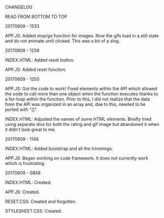 CHANGELOG

READ FROM BOTTOM TO TOP

20170609 - 1533

APP.JS: Added stop/go function for images. Now the gifs load in a still state and do not animate until clicked. This was a bit of a slog.

20170609 - 1259

INDEX.HTML: Added reset button.

APP.JS: Added reset function.

20170609 - 1250

APP.JS: Got the code to work! Fixed elements within the API which allowed the code to call more than one object when the function executes thanks to a for-loop within the function. Prior to this, I did not realize that the data from the API was organized in an array and, due to this, needed to be ported with "[]".

INDEX.HTML: Adjusted the names of some HTML elements. Briefly tried using separate divs for both the rating and gif image but abandoned it when it didn't look great to me.

20170609 - 1148

INDEX.HTML: Added bootstrap and all the trimmings.

APP.JS: Began working on code framework. It does not currently work which is frustrating.

20170609 - 0848

INDEX.HTML: Created.

APP.JS: Created.

RESET.CSS: Created and forgotten.

STYLESHEET.CSS: Created.